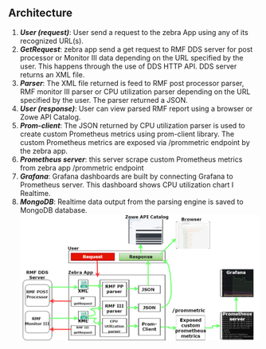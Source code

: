 ## Architecture
  1. ***User (request)***: User send a request to the zebra App using any of its recognized URL(s).  
  2. ***GetRequest***: zebra app send a get request to RMF DDS server for post processor or Monitor III data depending on the URL specified by the user. This happens through the use of DDS HTTP API. DDS server returns an XML file.  
  3. ***Parser***: The XML file returned is feed to RMF post processor parser, RMF monitor III parser or CPU utilization parser depending on the URL specified by the user. The parser returned a JSON.  
  4. ***User (response)***: User can view parsed RMF report using a browser or Zowe API Catalog.  
  5. ***Prom-client***: The JSON returned by CPU utilization parser is used to create custom Prometheus metrics using prom-client library. The custom Prometheus metrics are exposed via /prommetric endpoint by the zebra app.  
  6. ***Prometheus server***: this server scrape custom Prometheus metrics from zebra app /prommetric endpoint  
  7. ***Grafana***: Grafana dashboards are built by connecting Grafana to Prometheus server. This dashboard shows CPU utilization chart I Realtime.  
  8. ***MongoDB***: Realtime data output from the parsing engine is saved to MongoDB database.  
  ![](/Documentation/Images/ZebraArchitecture.png)